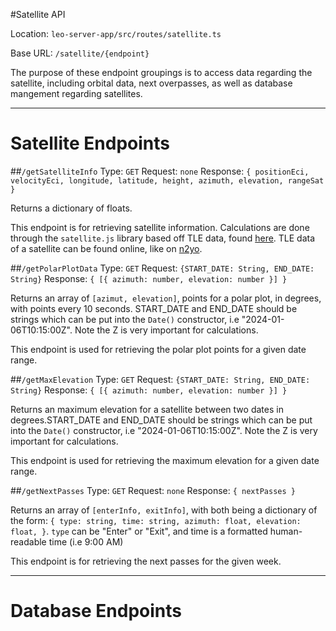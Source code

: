 #Satellite API

Location: `leo-server-app/src/routes/satellite.ts`

Base URL: `/satellite/{endpoint}`

The purpose of these endpoint groupings is to access data regarding the satellite, including orbital data, next overpasses, as well as database mangement regarding satellites.

---

# Satellite Endpoints

##`/getSatelliteInfo`
Type: `GET`
Request: `none`
Response: `{
    positionEci,
    velocityEci,
    longitude,
    latitude,
    height,
    azimuth,
    elevation,
    rangeSat
  }`

Returns a dictionary of floats.

This endpoint is for retrieving satellite information. Calculations are done through the `satellite.js` library based off TLE data, found [here](https://github.com/shashwatak/satellite-js). TLE data of a satellite can be found online, like on [n2yo](https://www.n2yo.com/database/?name=NEUDOSE#results).

##`/getPolarPlotData`
Type: `GET`
Request: `{START_DATE: String, END_DATE: String}`
Response: `{ [{ azimuth: number, elevation: number }] }`

Returns an array of `[azimut, elevation]`, points for a polar plot, in degrees, with points every 10 seconds. START_DATE and END_DATE should be strings which can be put into the `Date()` constructor, i.e "2024-01-06T10:15:00Z". Note the Z is very important for calculations.

This endpoint is used for retrieving the polar plot points for a given date range.

##`/getMaxElevation`
Type: `GET`
Request: `{START_DATE: String, END_DATE: String}`
Response: `{ [{ azimuth: number, elevation: number }] }`

Returns an maximum elevation for a satellite between two dates in degrees.START_DATE and END_DATE should be strings which can be put into the `Date()` constructor, i.e "2024-01-06T10:15:00Z". Note the Z is very important for calculations.

This endpoint is used for retrieving the maximum elevation for a given date range.

##`/getNextPasses`
Type: `GET`
Request: `none`
Response: `{ nextPasses }`

Returns an array of `[enterInfo, exitInfo]`, with both being a dictionary of the form:
`{
    type: string,
    time: string,
    azimuth: float,
    elevation: float,
}`. `type` can be "Enter" or "Exit", and time is a formatted human-readable time (i.e 9:00 AM)

This endpoint is for retrieving the next passes for the given week.

---

# Database Endpoints
